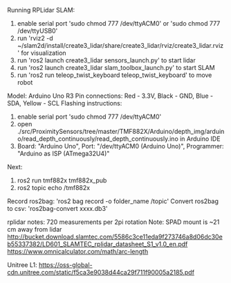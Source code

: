 Running RPLidar SLAM:
1. enable serial port 'sudo chmod 777 /dev/ttyACM0' or 'sudo chmod 777 /dev/ttyUSB0'
2. run 'rviz2 -d ~/slam2d/install/create3_lidar/share/create3_lidar/rviz/create3_lidar.rviz' for visualization
3. run 'ros2 launch create3_lidar sensors_launch.py' to start lidar
4. run 'ros2 launch create3_lidar slam_toolbox_launch.py' to start SLAM
5. run 'ros2 run teleop_twist_keyboard teleop_twist_keyboard' to move robot


Model: Arduino Uno R3
Pin connections: Red - 3.3V, Black - GND, Blue - SDA, Yellow - SCL
Flashing instructions:
1. enable serial port 'sudo chmod 777 /dev/ttyACM0'
2. open ./src/ProximitySensors/tree/master/TMF882X/Arduino/depth_img/arduino/read_depth_continuously/read_depth_continuously.ino in Arduino IDE
3. Board: "Arduino Uno", Port: "/dev/ttyACM0 (Arduino Uno)", Programmer: "Arduino as ISP (ATmega32U4)"

Next:
1. ros2 run tmf882x tmf882x_pub
2. ros2 topic echo /tmf882x 

Record ros2bag: 'ros2 bag record -o folder_name /topic'
Convert ros2bag to csv: 'ros2bag-convert xxxx.db3'

rplidar notes: 720 measurements per 2pi rotation
Note: SPAD mount is ~21 cm away from lidar
http://bucket.download.slamtec.com/5586c3ce11eda9f273746a8d06dc30eb55337382/LD601_SLAMTEC_rplidar_datasheet_S1_v1.0_en.pdf
https://www.omnicalculator.com/math/arc-length

Unitree L1: https://oss-global-cdn.unitree.com/static/f5ca3e9038d44ca29f711f90005a2185.pdf
